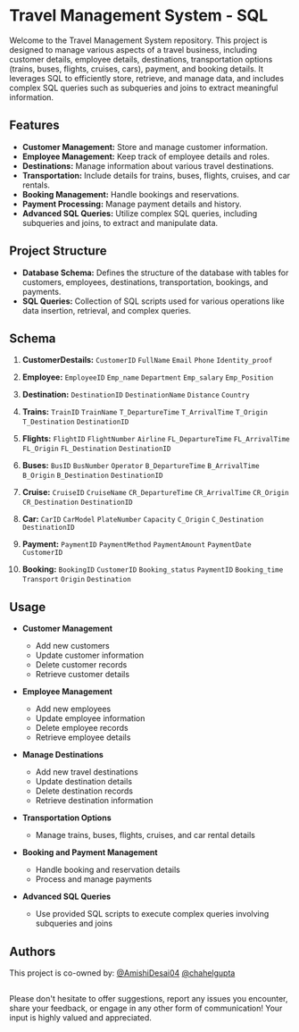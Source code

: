 # Travel Management System - SQL

Welcome to the Travel Management System repository. This project is designed to manage various aspects of a travel business, including customer details, employee details, destinations, transportation options (trains, buses, flights, cruises, cars), payment, and booking details. It leverages SQL to efficiently store, retrieve, and manage data, and includes complex SQL queries such as subqueries and joins to extract meaningful information.

## Features 

- **Customer Management:** Store and manage customer information.
- **Employee Management:** Keep track of employee details and roles.
- **Destinations:** Manage information about various travel destinations.
- **Transportation:** Include details for trains, buses, flights, cruises, and car rentals.
- **Booking Management:** Handle bookings and reservations.
- **Payment Processing:** Manage payment details and history.
- **Advanced SQL Queries:** Utilize complex SQL queries, including subqueries and joins, to extract and manipulate data.

## Project Structure

- **Database Schema:** Defines the structure of the database with tables for customers, employees, destinations, transportation, bookings, and payments.
- **SQL Queries:** Collection of SQL scripts used for various operations like data insertion, retrieval, and complex queries.

## Schema 

1. **CustomerDestails:** `CustomerID` `FullName` `Email` `Phone` `Identity_proof`
   
3. **Employee:** `EmployeeID` `Emp_name` `Department` `Emp_salary` `Emp_Position`
   
5. **Destination:** `DestinationID` `DestinationName` `Distance` `Country`
6. **Trains:** `TrainID` `TrainName` `T_DepartureTime` `T_ArrivalTime` `T_Origin` `T_Destination` `DestinationID`
7. **Flights:** `FlightID` `FlightNumber` `Airline` `FL_DepartureTime` `FL_ArrivalTime` `FL_Origin` `FL_Destination` `DestinationID`
8. **Buses:** `BusID` `BusNumber` `Operator` `B_DepartureTime` `B_ArrivalTime` `B_Origin` `B_Destination` `DestinationID`
9. **Cruise:** `CruiseID` `CruiseName` `CR_DepartureTime` `CR_ArrivalTime` `CR_Origin` `CR_Destination` `DestinationID`
10. **Car:** `CarID` `CarModel` `PlateNumber` `Capacity` `C_Origin` `C_Destination` `DestinationID`
11. **Payment:** `PaymentID` `PaymentMethod` `PaymentAmount` `PaymentDate` `CustomerID`
12. **Booking:** `BookingID` `CustomerID` `Booking_status` `PaymentID` `Booking_time` `Transport` `Origin` `Destination`

## Usage

* **Customer Management**

   - Add new customers
   - Update customer information
   - Delete customer records
   - Retrieve customer details

* **Employee Management**

   - Add new employees
   - Update employee information
   - Delete employee records
   - Retrieve employee details

* **Manage Destinations**

   - Add new travel destinations
   - Update destination details
   - Delete destination records
   - Retrieve destination information

* **Transportation Options**

   - Manage trains, buses, flights, cruises, and car rental details

* **Booking and Payment Management**

   - Handle booking and reservation details
   - Process and manage payments
  
* **Advanced SQL Queries**

   - Use provided SQL scripts to execute complex queries involving subqueries and joins

## Authors 

This project is co-owned by: [@AmishiDesai04](https://www.github.com/AmishiDesai04) [@chahelgupta](https://www.github.com/chahelgupta) 

##

Please don't hesitate to offer suggestions, report any issues you encounter, share your feedback, or engage in any other form of communication! Your input is highly valued and appreciated.

